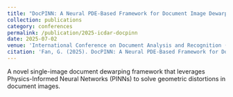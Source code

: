 ```yaml
---
title: "DocPINN: A Neural PDE-Based Framework for Document Image Dewarping (CCF C)"
collection: publications
category: conferences
permalink: /publication/2025-icdar-docpinn
date: 2025-07-02
venue: 'International Conference on Document Analysis and Recognition (ICDAR 2025)'
citation: 'Fan, G. (2025). DocPINN: A Neural PDE-Based Framework for Document Image Dewarping. In <i>International Conference on Document Analysis and Recognition 2025 (ICDAR 2025)</i>.'
---
```


A novel single-image document dewarping framework that leverages Physics-Informed Neural Networks (PINNs) to solve geometric distortions in document images.

